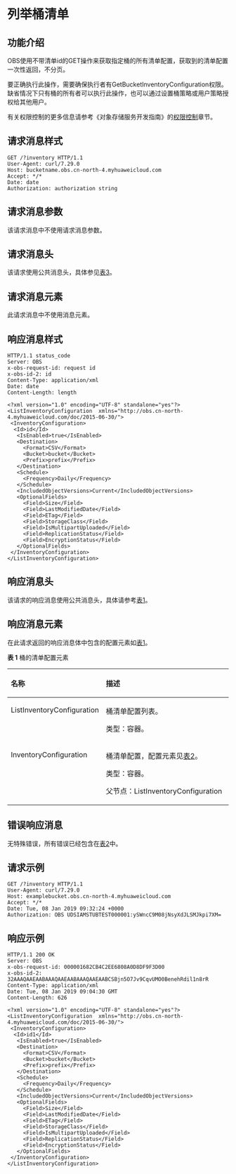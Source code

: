 # 列举桶清单<a name="obs_04_0057"></a>

## 功能介绍<a name="section5584184924715"></a>

OBS使用不带清单id的GET操作来获取指定桶的所有清单配置，获取到的清单配置一次性返回，不分页。

要正确执行此操作，需要确保执行者有GetBucketInventoryConfiguration权限。缺省情况下只有桶的所有者可以执行此操作，也可以通过设置桶策略或用户策略授权给其他用户。

有关权限控制的更多信息请参考《对象存储服务开发指南》的[权限控制](https://support.huaweicloud.com/devg-obs/obs_06_0038.html)章节。

## 请求消息样式<a name="section760823317564"></a>

```
GET /?inventory HTTP/1.1
User-Agent: curl/7.29.0
Host: bucketname.obs.cn-north-4.myhuaweicloud.com 
Accept: */*
Date: date
Authorization: authorization string
```

## 请求消息参数<a name="section1371325895711"></a>

该请求消息中不使用请求消息参数。

## 请求消息头<a name="section1082510151584"></a>

该请求使用公共消息头，具体参见[表3](构造请求.md#table25197309)。

## 请求消息元素<a name="section4216153718588"></a>

此请求消息中不使用消息元素。

## 响应消息样式<a name="section7375637599"></a>

```
HTTP/1.1 status_code
Server: OBS
x-obs-request-id: request id
x-obs-id-2: id
Content-Type: application/xml
Date: date
Content-Length: length

<?xml version="1.0" encoding="UTF-8" standalone="yes"?>
<ListInventoryConfiguration  xmlns="http://obs.cn-north-4.myhuaweicloud.com/doc/2015-06-30/"> 
 <InventoryConfiguration>
  <Id>id</Id>
   <IsEnabled>true</IsEnabled>
   <Destination>
     <Format>CSV</Format>
     <Bucket>bucket</Bucket>
     <Prefix>prefix</Prefix>
   </Destination>
   <Schedule>
     <Frequency>Daily</Frequency>
   </Schedule>
   <IncludedObjectVersions>Current</IncludedObjectVersions>
   <OptionalFields>
     <Field>Size</Field>
     <Field>LastModifiedDate</Field>
     <Field>ETag</Field>
     <Field>StorageClass</Field>
     <Field>IsMultipartUploaded</Field>
     <Field>ReplicationStatus</Field>
     <Field>EncryptionStatus</Field>
   </OptionalFields>
 </InventoryConfiguration>
</ListInventoryConfiguration>
```

## 响应消息头<a name="section4327836215"></a>

该请求的响应消息使用公共消息头，具体请参考[表1](返回结果.md#d0e686)。

## 响应消息元素<a name="section2085012491723"></a>

在此请求返回的响应消息体中包含的配置元素如[表1](#table1181123018399)。

**表 1**  桶的清单配置元素

<a name="table1181123018399"></a>
<table><thead align="left"><tr id="row2018917307393"><th class="cellrowborder" valign="top" width="29.630000000000003%" id="mcps1.2.3.1.1"><p id="p19190143043913"><a name="p19190143043913"></a><a name="p19190143043913"></a>名称</p>
</th>
<th class="cellrowborder" valign="top" width="70.37%" id="mcps1.2.3.1.2"><p id="p019273012397"><a name="p019273012397"></a><a name="p019273012397"></a>描述</p>
</th>
</tr>
</thead>
<tbody><tr id="row7197230193913"><td class="cellrowborder" valign="top" width="29.630000000000003%" headers="mcps1.2.3.1.1 "><p id="p176001015203813"><a name="p176001015203813"></a><a name="p176001015203813"></a><span>ListInventoryConfiguration</span></p>
</td>
<td class="cellrowborder" valign="top" width="70.37%" headers="mcps1.2.3.1.2 "><p id="p14220164922319"><a name="p14220164922319"></a><a name="p14220164922319"></a>桶清单配置列表。</p>
<p id="p2070447132318"><a name="p2070447132318"></a><a name="p2070447132318"></a>类型：容器。</p>
</td>
</tr>
<tr id="row12641636422"><td class="cellrowborder" valign="top" width="29.630000000000003%" headers="mcps1.2.3.1.1 "><p id="p174466540382"><a name="p174466540382"></a><a name="p174466540382"></a>InventoryConfiguration</p>
</td>
<td class="cellrowborder" valign="top" width="70.37%" headers="mcps1.2.3.1.2 "><p id="p1033034642512"><a name="p1033034642512"></a><a name="p1033034642512"></a>桶清单配置，配置元素见<a href="获取桶清单.md#table1181123018399">表2</a>。</p>
<p id="p152961348132515"><a name="p152961348132515"></a><a name="p152961348132515"></a>类型：容器。</p>
<p id="p17751171123910"><a name="p17751171123910"></a><a name="p17751171123910"></a>父节点：ListInventoryConfiguration</p>
</td>
</tr>
</tbody>
</table>

## 错误响应消息<a name="section75624441842"></a>

无特殊错误，所有错误已经包含在[表2](错误码.md#d0e843)中。

## 请求示例<a name="section51791023968"></a>

```
GET /?inventory HTTP/1.1
User-Agent: curl/7.29.0
Host: examplebucket.obs.cn-north-4.myhuaweicloud.com
Accept: */*
Date: Tue, 08 Jan 2019 09:32:24 +0000
Authorization: OBS UDSIAMSTUBTEST000001:ySWncC9M08jNsyXdJLSMJkpi7XM=
```

## 响应示例<a name="section18234571088"></a>

```
HTTP/1.1 200 OK
Server: OBS
x-obs-request-id: 000001682CB4C2EE6808A0D8DF9F3D00
x-obs-id-2: 32AAAQAAEAABAAAQAAEAABAAAQAAEAABCSBjn5O7Jv9CqvUMO0BenehRdil1n8rR
Content-Type: application/xml
Date: Tue, 08 Jan 2019 09:04:30 GMT
Content-Length: 626

<?xml version="1.0" encoding="UTF-8" standalone="yes"?>
<ListInventoryConfiguration  xmlns="http://obs.cn-north-4.myhuaweicloud.com/doc/2015-06-30/"> 
 <InventoryConfiguration>
  <Id>id1</Id>
   <IsEnabled>true</IsEnabled>
   <Destination>
     <Format>CSV</Format>
     <Bucket>bucket</Bucket>
     <Prefix>prefix</Prefix>
   </Destination>
   <Schedule>
     <Frequency>Daily</Frequency>
   </Schedule>
   <IncludedObjectVersions>Current</IncludedObjectVersions>
   <OptionalFields>
     <Field>Size</Field>
     <Field>LastModifiedDate</Field>
     <Field>ETag</Field>
     <Field>StorageClass</Field>
     <Field>IsMultipartUploaded</Field>
     <Field>ReplicationStatus</Field>
     <Field>EncryptionStatus</Field>
   </OptionalFields>
 </InventoryConfiguration>
</ListInventoryConfiguration>
```

